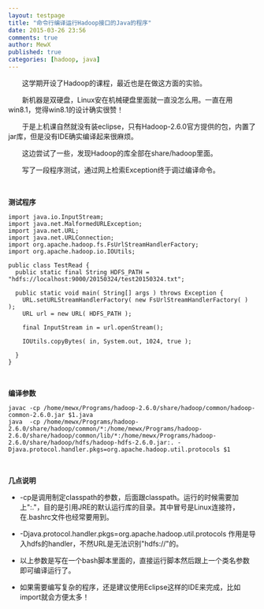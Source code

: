 ```yaml
---
layout: testpage
title: "命令行编译运行Hadoop接口的Java的程序"
date: 2015-03-26 23:56
comments: true
author: MewX
published: true
categories: [hadoop, java]
---
```


　　这学期开设了Hadoop的课程，最近也是在做这方面的实验。

　　新机器是双硬盘，Linux安在机械硬盘里面就一直没怎么用。一直在用win8.1，觉得win8.1的设计确实很赞！

　　于是上机课自然就没有装eclipse，只有Hadoop-2.6.0官方提供的包，内置了jar库，但是没有IDE确实编译起来很麻烦。

　　这边尝试了一些，发现Hadoop的库全部在share/hadoop里面。

　　写了一段程序测试，通过网上检索Exception终于调过编译命令。

<br/>

**测试程序**

<?prettify lang=java?>

    import java.io.InputStream;
    import java.net.MalformedURLException;
    import java.net.URL;
    import java.net.URLConnection;
    import org.apache.hadoop.fs.FsUrlStreamHandlerFactory;
    import org.apache.hadoop.io.IOUtils;

    public class TestRead {
      public static final String HDFS_PATH = "hdfs://localhost:9000/20150324/test20150324.txt";

      public static void main( String[] args ) throws Exception {
        URL.setURLStreamHandlerFactory( new FsUrlStreamHandlerFactory( ) );
        URL url = new URL( HDFS_PATH );

        final InputStream in = url.openStream();

        IOUtils.copyBytes( in, System.out, 1024, true );

      }
    }

<br/>

**编译参数**

<?prettify lang=shell?>

    javac -cp /home/mewx/Programs/hadoop-2.6.0/share/hadoop/common/hadoop-common-2.6.0.jar $1.java
    java  -cp /home/mewx/Programs/hadoop-2.6.0/share/hadoop/common/*:/home/mewx/Programs/hadoop-2.6.0/share/hadoop/common/lib/*:/home/mewx/Programs/hadoop-2.6.0/share/hadoop/hdfs/hadoop-hdfs-2.6.0.jar:. -Djava.protocol.handler.pkgs=org.apache.hadoop.util.protocols $1

<br/>

**几点说明**

- \-cp是调用制定classpath的参数，后面跟classpath。运行的时候需要加上":."，目的是引用JRE的默认运行库的目录。其中冒号是Linux连接符，在.bashrc文件也经常要用到。

- \-Djava.protocol.handler.pkgs=org.apache.hadoop.util.protocols 作用是导入hdfs的handler，不然URL是无法识别"hdfs://"的。

- 以上参数是写在一个bash脚本里面的，直接运行脚本然后跟上一个类名参数即可编译运行了。

- 如果需要编写复杂的程序，还是建议使用Eclipse这样的IDE来完成，比如import就会方便太多！

<br/>

